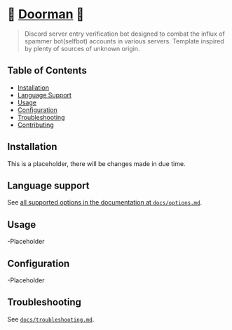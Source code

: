 # :wave: [Doorman](https://github.com/Hantasmagoria/doorman) :egg:

> Discord server entry verification bot designed to combat the influx of spammer bot(selfbot) accounts in various servers. Template inspired by plenty of sources of unknown origin.

## Table of Contents

- [Installation](#installation)
- [Language Support](#language-support)
- [Usage](#usage)
- [Configuration](#configuration)
- [Troubleshooting](#troubleshooting)
- [Contributing](#contributing)

## Installation

This is a placeholder, there will be changes made in due time.

## Language support

See [all supported options in the documentation at `docs/options.md`](docs/options.md).

## Usage

-Placeholder

## Configuration

-Placeholder

## Troubleshooting

See [`docs/troubleshooting.md`](docs/troubleshooting.md).
